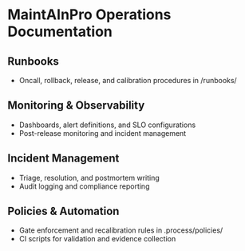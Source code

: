 # MaintAInPro Operations Documentation

## Runbooks

- Oncall, rollback, release, and calibration procedures in /runbooks/

## Monitoring & Observability

- Dashboards, alert definitions, and SLO configurations
- Post-release monitoring and incident management

## Incident Management

- Triage, resolution, and postmortem writing
- Audit logging and compliance reporting

## Policies & Automation

- Gate enforcement and recalibration rules in .process/policies/
- CI scripts for validation and evidence collection

